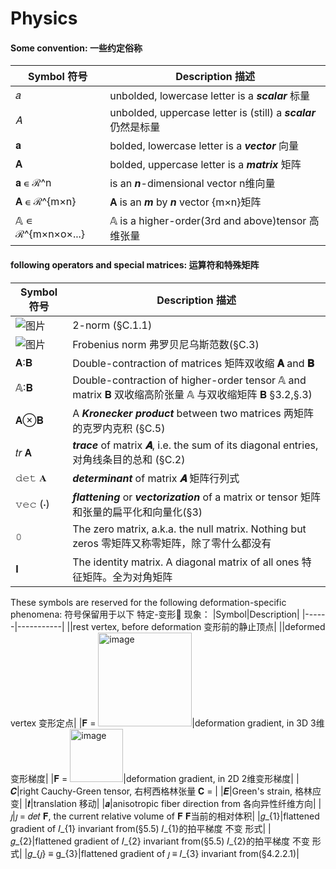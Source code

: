 # Physics

#### Some convention: 一些约定俗称

|Symbol 符号|Description 描述|
|----------|---------------|
|𝑎|unbolded, lowercase letter is a ***scalar*** 标量|
|𝐴|unbolded, uppercase letter is (still) a ***scalar*** 仍然是标量|
|𝐚|bolded, lowercase letter is a ***vector*** 向量|
|𝐀|bolded, uppercase letter is a ***matrix*** 矩阵|
|𝐚 ∊ ℛ^n|is an ***n***-dimensional vector n维向量|
|𝐀 ∊ ℛ^{m×n}|𝐀 is an ***m*** by ***n*** vector {m×n}矩阵|
|𝔸 ∊ ℛ^{m×n×o×...}|𝔸 is a higher-order(3rd and above)tensor 高维张量|

#### following operators and special matrices: 运算符和特殊矩阵

|Symbol 符号|Description 描述|
|----------|----------------|
|![图片](https://github.com/ChenxingWang93/Math/assets/31954987/240d2b17-9406-4509-980a-5f42b85b5be9)|2-norm (§C.1.1)|
|![图片](https://github.com/ChenxingWang93/Math/assets/31954987/ac29109d-1d31-40cb-bfc1-ec40e12d3ab3)|Frobenius norm 弗罗贝尼乌斯范数(§C.3)|
|𝐀∶𝐁|Double-contraction of matrices 矩阵双收缩 **𝐀** and **𝐁**|
|𝔸∶𝐁|Double-contraction of higher-order tensor 𝔸 and matrix 𝐁 双收缩高阶张量 𝔸 与双收缩矩阵 𝐁 §3.2,§.3)|
|𝐀⊗𝐁|A ***Kronecker product*** between two matrices 两矩阵的克罗内克积 (§C.5)|
|𝑡𝑟 𝐀|***trace*** of matrix ***𝐀***, i.e. the sum of its diagonal entries, 对角线条目的总和 (§C.2)|
|𝚍𝚎𝚝 𝐀|***determinant*** of matrix ***𝐀*** 矩阵行列式|
|𝚟𝚎𝚌 (⋅)|***flattening*** or ***vectorization*** of a matrix or tensor 矩阵和张量的扁平化和向量化(§3)|
|𝟶|The zero matrix, a.k.a. the null matrix. Nothing but zeros 零矩阵又称零矩阵，除了零什么都没有|
|𝚰|The identity matrix. A diagonal matrix of all ones 特征矩阵。全为对角矩阵|

These symbols are reserved for the following deformation-specific phenomena: 符号保留用于以下 特定-变形🫠 现象：
|Symbol|Description|
|------|-----------|
||rest vertex, before deformation 变形前的静止顶点|
||deformed vertex 变形定点|
|𝐅 = <img width="150" alt="image" src="https://github.com/ChenxingWang93/Math/assets/31954987/7797087e-c628-4dae-992b-7131f0f436fa">|deformation gradient, in 3D 3维变形梯度|
|𝐅 = <img width="85" alt="image" src="https://github.com/ChenxingWang93/Math/assets/31954987/5251ea3b-3aef-4589-8cb8-54b6a33dc626">|deformation gradient, in 2D 2维变形梯度|
|𝑪|right Cauchy-Green tensor, 右柯西格林张量 𝐂 = |
|𝑬|Green's strain, 格林应变|
|𝒕|translation 移动|
|𝒂|anisotropic fiber direction from 各向异性纤维方向|
|𝚥|𝚥 = 𝑑𝑒𝑡 𝐅, the current relative volume of 𝐅 𝐅当前的相对体积|
|𝑔_{1}|flattened gradient of 𝐼_{1} invariant from(§5.5) 𝐼_{1}的拍平梯度 不变 形式|
|𝑔_{2}|flattened gradient of 𝐼_{2} invariant from(§5.5) 𝐼_{2}的拍平梯度 不变 形式|
|𝑔_{𝚥} ≡ g_{3}|flattened gradient of 𝚥 ≡ 𝐼_{3} invariant from(§4.2.2.1)|
